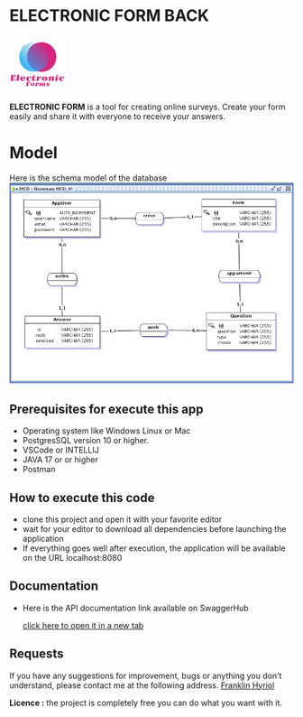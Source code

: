 # ELECTRONIC FORM BACK

<img src="https://github.com/HEI-Franklin/Electronic_form_back/raw/master/doc/logo.png" which="100px" height="100px">

**ELECTRONIC FORM** is a tool for creating online surveys.
Create your form easily and share it with everyone to receive your answers.

# Model

Here is the schema model of the database
<img src="https://github.com/HEI-Franklin/Electronic_form_back/raw/master/doc/base%20_image.png"/>

## Prerequisites for execute this app

- Operating system like Windows Linux or Mac
- PostgresSQL version 10 or higher.
- VSCode or INTELLIJ
- JAVA 17 or or higher
- Postman

## How to execute this code

- clone this project and open it with your favorite editor
- wait for your editor to download all dependencies before launching the application
- If everything goes well after execution, the application will be available on the URL
  localhost:8080

## Documentation

- Here is the API documentation link
  available on SwaggerHub

  <a href="https://petstore.swagger.io/?url=https://raw.githubusercontent.com/HEI-Franklin/Electronic_form_back/master/doc/Electronic_form_api_doc.yml" target="_blank">click here to open it in a new tab</a>

## Requests

If you have any suggestions for improvement, bugs or anything you don't understand, please contact me at the following address. <a href= "mailto:hei.franklin.2@gmail.com">Franklin Hyriol</a>

**Licence :**
the project is completely free you can do what you want with it.
